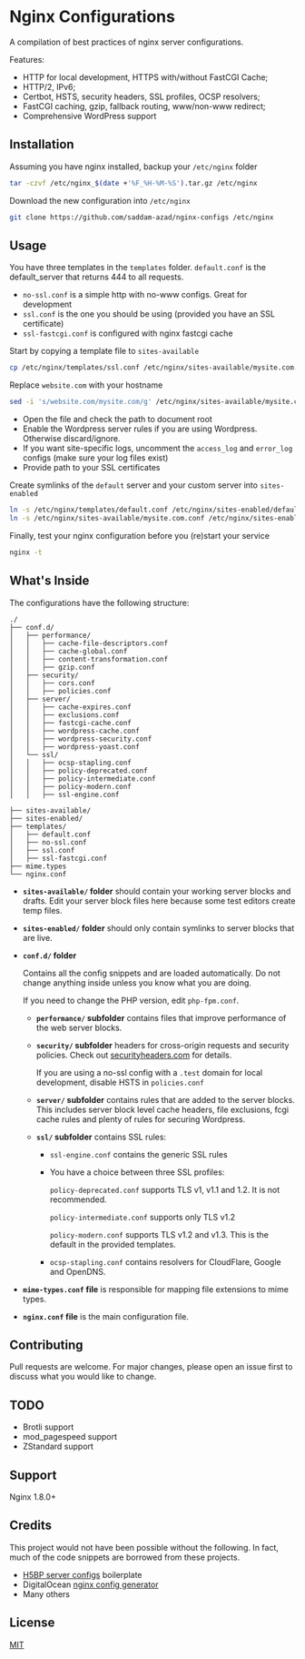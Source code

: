 # Nginx Configurations

A compilation of best practices of nginx server configurations.

Features: 
- HTTP for local development, HTTPS with/without FastCGI Cache;
- HTTP/2, IPv6;
- Certbot, HSTS, security headers, SSL profiles, OCSP resolvers;
- FastCGI caching, gzip, fallback routing, www/non-www redirect; 
- Comprehensive WordPress support

## Installation

Assuming you have nginx installed, backup your `/etc/nginx` folder

```bash
tar -czvf /etc/nginx_$(date +'%F_%H-%M-%S').tar.gz /etc/nginx
```

Download the new configuration into `/etc/nginx`

```bash
git clone https://github.com/saddam-azad/nginx-configs /etc/nginx
```

## Usage

You have three templates in the `templates` folder. `default.conf` is the default_server that returns 444 to all requests.

- `no-ssl.conf` is a simple http with no-www configs. Great for development
- `ssl.conf` is the one you should be using (provided you have an SSL certificate)
- `ssl-fastcgi.conf` is configured with nginx fastcgi cache

Start by copying a template file to `sites-available`

```bash
cp /etc/nginx/templates/ssl.conf /etc/nginx/sites-available/mysite.com.conf
```

Replace `website.com` with your hostname

```bash
sed -i 's/website.com/mysite.com/g' /etc/nginx/sites-available/mysite.com.conf
```

- Open the file and check the path to document root
- Enable the Wordpress server rules if you are using Wordpress. Otherwise discard/ignore.
- If you want site-specific logs, uncomment the `access_log` and `error_log` configs (make sure your log files exist)
- Provide path to your SSL certificates

Create symlinks of the `default` server and your custom server into `sites-enabled`

```bash
ln -s /etc/nginx/templates/default.conf /etc/nginx/sites-enabled/default.conf
ln -s /etc/nginx/sites-available/mysite.com.conf /etc/nginx/sites-enabled/mysite.com.conf
```

Finally, test your nginx configuration before you (re)start your service

```bash
nginx -t
```

## What's Inside

The configurations have the following structure: 

```text
./
├── conf.d/
│   ├── performance/
│   │   ├── cache-file-descriptors.conf
│   │   ├── cache-global.conf
│   │   ├── content-transformation.conf
│   │   ├── gzip.conf
│   ├── security/
│   │   ├── cors.conf
│   │   ├── policies.conf
│   ├── server/
│   │   ├── cache-expires.conf
│   │   ├── exclusions.conf
│   │   ├── fastcgi-cache.conf
│   │   ├── wordpress-cache.conf
│   │   ├── wordpress-security.conf
│   │   ├── wordpress-yoast.conf
│   └── ssl/
│   │   ├── ocsp-stapling.conf
│   │   ├── policy-deprecated.conf
│   │   ├── policy-intermediate.conf
│   │   ├── policy-modern.conf
│   │   ├── ssl-engine.conf

├── sites-available/
├── sites-enabled/
├── templates/
│   ├── default.conf
│   ├── no-ssl.conf
│   ├── ssl.conf
│   ├── ssl-fastcgi.conf
├── mime.types
└── nginx.conf
```

* **`sites-available/` folder** should contain your working server blocks and drafts. Edit your server block files here because some test editors create temp files. 

* **`sites-enabled/` folder** should only contain symlinks to server blocks that are live.

* **`conf.d/` folder**

  Contains all the config snippets and are loaded automatically. Do not change anything inside unless you know what you are doing.

  If you need to change the PHP version, edit `php-fpm.conf`.

  * **`performance/` subfolder** contains files that improve performance of the web server blocks.

  * **`security/` subfolder** headers for cross-origin requests and security policies. Check out [securityheaders.com](https://securityheaders.com) for details.

    If you are using a no-ssl config with a `.test` domain for local development, disable HSTS in `policies.conf`

  * **`server/` subfolder** contains rules that are added to the server blocks. This includes server block level cache headers, file exclusions, fcgi cache rules and plenty of rules for securing Wordpress.

  * **`ssl/` subfolder** contains SSL rules: 

    - `ssl-engine.conf` contains the generic SSL rules

    - You have a choice between three SSL profiles: 
    
      `policy-deprecated.conf` supports TLS v1, v1.1 and 1.2. It is not recommended.

      `policy-intermediate.conf` supports only TLS v1.2

      `policy-modern.conf` supports TLS v1.2 and v1.3. This is the default in the provided templates.

    - `ocsp-stapling.conf` contains resolvers for CloudFlare, Google and OpenDNS.

* **`mime-types.conf` file** is responsible for mapping file extensions to mime types.

* **`nginx.conf` file** is the main configuration file.

## Contributing
Pull requests are welcome. For major changes, please open an issue first to discuss what you would like to change.

## TODO

- Brotli support
- mod_pagespeed support
- ZStandard support

## Support

Nginx 1.8.0+

## Credits

This project would not have been possible without the following. In fact, much of the code snippets are borrowed from these projects.

- [H5BP server configs](https://github.com/h5bp/server-configs-nginx) boilerplate
- DigitalOcean [nginx config generator](https://do.co/nginxconfig)
- Many others


## License
[MIT](https://choosealicense.com/licenses/mit/)